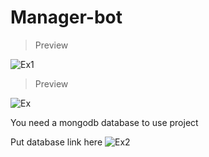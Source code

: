 # Manager-bot

 > Preview
 
![Ex1](https://user-images.githubusercontent.com/73163422/167236713-c080ba51-658a-4bb6-b073-bb461d10071e.png)

 > Preview
 
![Ex](https://user-images.githubusercontent.com/73163422/167236734-6e5a8923-e313-4418-9bce-4bf46366933d.png)



You need a mongodb database to use project 




Put database link here
![Ex2](https://user-images.githubusercontent.com/73163422/167236757-ef684325-d28f-40d4-985c-f4a4787ab9bd.png)




